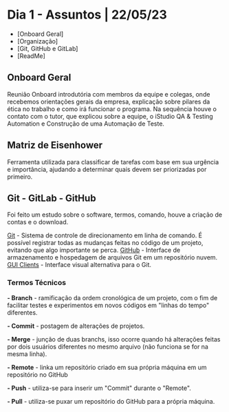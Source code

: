# Dia 1 - Assuntos |  22/05/23
- [Onboard Geral]
- [Organização]
- [Git, GitHub e GitLab]
- [ReadMe]

## Onboard Geral
Reunião Onboard introdutória com membros da equipe e colegas, onde recebemos orientações gerais da empresa, explicação sobre pilares da ética no trabalho e como irá funcionar o programa. Na sequência houve o contato com o tutor, que explicou sobre a equipe, o iStudio QA & Testing Automation e Construção de uma Automação de Teste.

## Matriz de Eisenhower
Ferramenta utilizada para classificar de tarefas com base em sua urgência e importância, ajudando a determinar quais devem ser priorizadas por primeiro.

## Git - GitLab - GitHub
Foi feito um estudo sobre o software, termos, comando, houve a criação de contas e o download.

[Git](https://git-scm.com/) - Sistema de controle de direcionamento em linha de comando. É possível registrar todas as mudanças feitas no código de um projeto, evitando que algo importante se perca.
[GitHub](https://github.com/) - Interface de armazenamento e hospedagem de arquivos Git em um repositório nuvem.<br>
[GUI Clients](https://git-scm.com/downloads/guis) - Interface visual alternativa para o Git.

### Termos Técnicos

**- Branch** - ramificação da ordem cronológica de um projeto, com o fim de facilitar testes e experimentos em novos códigos em "linhas do tempo" diferentes.

**- Commit** - postagem de alterações de projetos.

**- Merge** - junção de duas branchs, isso ocorre quando há alterações feitas por dois usuários diferentes no mesmo arquivo (não funciona se for na mesma linha).

**- Remote** - linka um repositório criado em sua própria máquina em um repositório no GitHub

**- Push** - utiliza-se para inserir um "Commit" durante o "Remote".

**- Pull** - utiliza-se puxar um repositório do GitHub para a própria máquina. 

